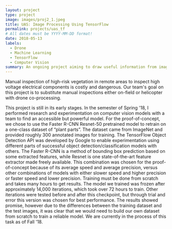 ```yaml
---
layout: project
type: project
image: images/proj2_1.jpeg
title: UAS: Image Processing Using TensorFlow
permalink: projects/uas_tf
# All dates must be YYYY-MM-DD format!
date: 2018-05-13
labels:
  - Drone
  - Machine Learning
  - TensorFlow
  - Computer Vision
summary: An ongoing project aiming to draw useful information from images using computer vision and unmanned aerial vehicles.
---
```

Manual inspection of high-risk vegetation in remote areas to inspect high voltage electrical components is costly and dangerous. Our team's goal on this project is to substitute manual inspections either on-field or helicopter with drone co-processing.

This project is still in its early stages. In the semester of Spring '18, I performed research and experimentation on computer vision models with a team to find an accessible but powerful model. For the proof-of-concept, we chose to use the Faster R-CNN Resnet-50 pretrained model to retrain on a one-class dataset of “plant parts”. The dataset came from ImageNet and provided roughly 300 annotated images for training.
	The TensorFlow Object Detection API was developed by Google to enable experimentation using different parts of successful object detection/classification models with others. The Faster R-CNN is a method of bounding box prediction based on some extracted features, while Resnet is one state-of-the-art feature extractor made freely available. This combination was chosen for the proof-of-concept because of its average speed and average precision, versus other combinations of models with either slower speed and higher precision or faster speed and lower precision.
	Training must be done from scratch and takes many hours to get results. The model we trained was frozen after approximately 14,000 iterations, which took over 72 hours to train. Other iterations were tested before and after this checkpoint, but through trial and error this version was chosen for best performance. The results showed promise, however due to the differences between the training dataset and the test images, it was clear that we would need to build our own dataset from scratch to train a reliable model. We are currently in the process of this task as of Fall '18.

